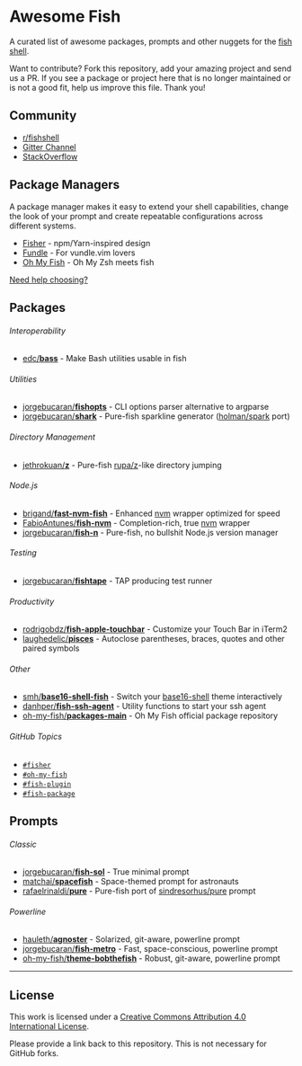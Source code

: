 # Awesome Fish

<!-- [![Slack Widget](https://img.shields.io/badge/join-us%20on%20slack-gray.svg?longCache=true&logo=slack&colorB=red)](https://fishshell.slack.com/messages) -->

A curated list of awesome packages, prompts and other nuggets for the [fish shell](https://github.com/fish-shell/fish-shell).

Want to contribute? Fork this repository, add your amazing project and send us a PR. If you see a package or project here that is no longer maintained or is not a good fit, help us improve this file. Thank you!

## Community

- [r/fishshell](https://www.reddit.com/r/fishshell/)
- [Gitter Channel](https://gitter.im/fish-shell/fish-shell)
- [StackOverflow](http://stackoverflow.com/questions/tagged/fish)

## Package Managers

A package manager makes it easy to extend your shell capabilities, change the look of your prompt and create repeatable configurations across different systems.

- [Fisher](https://github.com/jorgebucaran/fisher) - npm/Yarn-inspired design
- [Fundle](https://github.com/danhper/fundle) - For vundle.vim lovers
- [Oh My Fish](https://github.com/oh-my-fish/oh-my-fish) - Oh My Zsh meets fish

[Need help choosing?](https://github.com/jorgebucaran/fisher/issues/481)

## Packages

###### Interoperability

- [edc/**bass**](https://github.com/edc/bass) - Make Bash utilities usable in fish

###### Utilities

- [jorgebucaran/**fishopts**](https://github.com/jorgebucaran/fishopts) - CLI options parser alternative to argparse
- [jorgebucaran/**shark**](https://github.com/jorgebucaran/shark) - Pure-fish sparkline generator ([holman/spark](https://github.com/holman/spark) port)

###### Directory Management

- [jethrokuan/**z**](https://github.com/jethrokuan/z) - Pure-fish [rupa/z](https://github.com/rupa/z)-like directory jumping

###### Node.js

- [brigand/**fast-nvm-fish**](https://github.com/brigand/fast-nvm-fish) - Enhanced [nvm](https://github.com/creationix/nvm) wrapper optimized for speed
- [FabioAntunes/**fish-nvm**](https://github.com/FabioAntunes/fish-nvm) - Completion-rich, true [nvm](https://github.com/creationix/nvm) wrapper
- [jorgebucaran/**fish-n**](https://github.com/jorgebucaran/fnm) - Pure-fish, no bullshit Node.js version manager

###### Testing

- [jorgebucaran/**fishtape**](https://github.com/jorgebucaran/fishtape) - TAP producing test runner

###### Productivity

- [rodrigobdz/**fish-apple-touchbar**](https://github.com/rodrigobdz/fish-apple-touchbar) - Customize your Touch Bar in iTerm2
- [laughedelic/**pisces**](https://github.com/laughedelic/pisces) - Autoclose parentheses, braces, quotes and other paired symbols

###### Other

- [smh/**base16-shell-fish**](https://github.com/smh/base16-shell-fish) - Switch your [base16-shell](https://github.com/chriskempson/base16-shell) theme interactively
- [danhper/**fish-ssh-agent**](https://github.com/danhper/fish-ssh-agent) - Utility functions to start your ssh agent
- [oh-my-fish/**packages-main**](https://github.com/oh-my-fish/packages-main/tree/master/packages) - Oh My Fish official package repository

###### GitHub Topics

- [`#fisher`](https://github.com/topics/fisher)
- [`#oh-my-fish`](https://github.com/topics/oh-my-fish)
- [`#fish-plugin`](https://github.com/topics/fish-plugin)
- [`#fish-package`](https://github.com/topics/fish-package)

## Prompts

###### Classic

- [jorgebucaran/**fish-sol**](https://github.com/jorgebucaran/fish-fresh) - True minimal prompt
- [matchai/**spacefish**](https://github.com/matchai/spacefish) - Space-themed prompt for astronauts
- [rafaelrinaldi/**pure**](https://github.com/rafaelrinaldi/pure) - Pure-fish port of [sindresorhus/pure](https://github.com/sindresorhus/pure) prompt

###### Powerline

- [hauleth/**agnoster**](https://github.com/hauleth/agnoster) - Solarized, git-aware, powerline prompt
- [jorgebucaran/**fish-metro**](https://github.com/jorgebucaran/fish-metro) - Fast, space-conscious, powerline prompt
- [oh-my-fish/**theme-bobthefish**](https://github.com/oh-my-fish/theme-bobthefish) - Robust, git-aware, powerline prompt

---

## License

This work is licensed under a [Creative Commons Attribution 4.0 International License](https://creativecommons.org/licenses/by/4.0/).

Please provide a link back to this repository. This is not necessary for GitHub forks.
